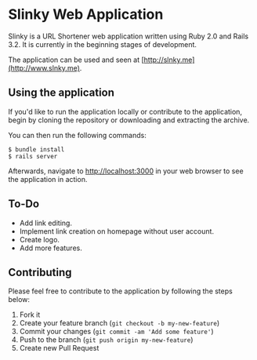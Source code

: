 # Slinky Web Application

Slinky is a URL Shortener web application written using Ruby 2.0 and Rails 3.2. It is currently in the beginning stages of development.

The application can be used and seen at [http://slnky.me](http://www.slnky.me).


## Using the application

If you'd like to run the application locally or contribute to the application, begin by cloning the repository or downloading and extracting the archive.

You can then run the following commands:

```
$ bundle install
$ rails server
```

Afterwards, navigate to [http://localhost:3000](http://localhost:3000) in your web browser to see the application in action.


## To-Do

* Add link editing.
* Implement link creation on homepage without user account.
* Create logo.
* Add more features.


## Contributing

Please feel free to contribute to the application by following the steps below:

1. Fork it
2. Create your feature branch (`git checkout -b my-new-feature`)
3. Commit your changes (`git commit -am 'Add some feature'`)
4. Push to the branch (`git push origin my-new-feature`)
5. Create new Pull Request